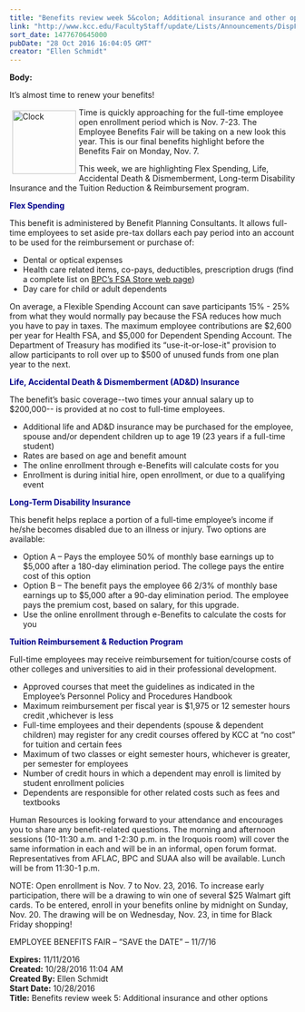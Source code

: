 ```yaml
---
title: "Benefits review week 5&colon; Additional insurance and other options"
link: "http://www.kcc.edu/FacultyStaff/update/Lists/Announcements/DispForm.aspx?ID=2320"
sort_date: 1477670645000
pubDate: "28 Oct 2016 16:04:05 GMT"
creator: "Ellen Schmidt"
---
```


<div><b>Body:</b> <div class="ExternalClass6BC7772BBADB43A9A606B1E279213D5C"><p>​It’s almost time to renew your benefits!</p>
<p><img width="459" height="460" alt="Clock" src="/FacultyStaff/update/Documents/clock.jpg" style="height:112px;vertical-align:auto;float:left;margin:5px;width:112px" />Time is quickly approaching for the full-time employee open enrollment period which is Nov. 7-23. The Employee Benefits Fair will be taking on a new look this year. This is our final benefits highlight before the Benefits Fair on Monday, Nov. 7.</p>
<p>This week, we are highlighting Flex Spending, Life, Accidental Death &amp; Dismemberment, Long-term Disability Insurance and the Tuition Reduction &amp; Reimbursement program. </p>
<p style="color:darkblue"><strong>Flex Spending</strong></p>
<p>This benefit is administered by Benefit Planning Consultants. It allows full-time employees to set aside pre-tax dollars each pay period into an account to be used for the reimbursement or purchase of:</p>
<ul><li>Dental or optical expenses</li>
<li>Health care related items, co-pays, deductibles, prescription drugs (find a complete list on <a href="https://fsastore.com/?a_aid=504650637a81e&amp;utm_source=msn&amp;utm_medium=cpc&amp;utm_term=bpc%20flex%20spend%20account&amp;utm_content=5918456416&amp;utm_campaign=Partners_-__Phrase">BPC’s FSA Store web page</a>)</li>
<li>Day care for child or adult dependents </li></ul>
<p>On average, a Flexible Spending Account can save participants 15% - 25% from what they would normally pay because the FSA reduces how much you have to pay in taxes. The maximum employee contributions are $2,600 per year for Health FSA, and $5,000 for Dependent Spending Account. The Department of Treasury has modified its “use-it-or-lose-it&quot; provision to allow participants to roll over up to $500 of unused funds from one plan year to the next.</p>
<p style="color:darkblue"><strong>Life, Accidental Death &amp; Dismemberment (AD&amp;D) Insurance</strong></p>
<p>The benefit’s basic coverage--two times your annual salary up to $200,000-- is provided at no cost to full-time employees. </p>
<ul><li>Additional life and AD&amp;D insurance may be purchased for the employee, spouse and/or dependent children up to age 19 (23 years if a full-time student)</li>
<li>Rates are based on age and benefit amount</li>
<li>The online enrollment through e-Benefits will calculate costs for you</li>
<li>Enrollment is during initial hire, open enrollment, or due to a qualifying event</li></ul>
<p style="color:darkblue"><strong>Long-Term Disability Insurance</strong></p>
<p>This benefit helps replace a portion of a full-time employee’s income if he/she becomes disabled due to an illness or injury. Two options are available:</p>
<ul><li>Option A – Pays the employee 50% of monthly base earnings up to $5,000 after a 180-day elimination period. The college pays the entire cost of this option</li>
<li>Option B – The benefit pays the employee 66 2/3% of monthly base earnings up to $5,000 after a 90-day elimination period. The employee pays the premium cost, based on salary, for this upgrade.</li>
<li>Use the online enrollment through e-Benefits to calculate the costs for you</li></ul>
<p style="color:darkblue"><strong>Tuition Reimbursement &amp; Reduction Program</strong></p>
<p>Full-time employees may receive reimbursement for tuition/course costs of other colleges and universities to aid in their professional development.</p>
<ul><li>Approved courses that meet the guidelines as indicated in the Employee’s Personnel Policy and Procedures Handbook</li>
<li>Maximum reimbursement per fiscal year is $1,975 or 12 semester hours credit ,whichever is less</li>
<li>Full-time employees and their dependents (spouse &amp; dependent children) may register for any credit courses offered by KCC at “no cost” for tuition and certain fees</li>
<li>Maximum of two classes or eight semester hours, whichever is greater, per semester for employees</li>
<li>Number of credit hours in which a dependent may enroll is limited by student enrollment policies</li>
<li>Dependents are responsible for other related costs such as fees and textbooks</li></ul>
<p>Human Resources is looking forward to your attendance and encourages you to share any benefit-related questions. The morning and afternoon sessions (10-11:30 a.m. and 1-2:30 p.m. in the Iroquois room) will cover the same information in each and will be in an informal, open forum format. Representatives from AFLAC, BPC and SUAA also will be available. Lunch will be from 11:30-1 p.m.</p>
<p>NOTE: Open enrollment is Nov. 7 to Nov. 23, 2016. To increase early participation, there will be a drawing to win one of several $25 Walmart gift cards. To be entered, enroll in your benefits online by midnight on Sunday, Nov. 20. The drawing will be on Wednesday, Nov. 23, in time for Black Friday shopping! </p>
<p>EMPLOYEE BENEFITS FAIR – “SAVE the DATE” – 11/7/16</p></div></div>
<div><b>Expires:</b> 11/11/2016</div>
<div><b>Created:</b> 10/28/2016 11:04 AM</div>
<div><b>Created By:</b> Ellen Schmidt</div>
<div><b>Start Date:</b> 10/28/2016</div>
<div><b>Title:</b> Benefits review week 5: Additional insurance and other options</div>
